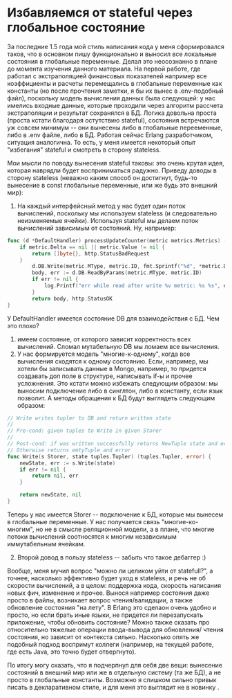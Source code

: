 # Избавляемся от stateful через глобальное состояние

За последние 1.5 года мой стиль написания кода у меня сформировался таков, что в основном пишу функционально и выносил все локальные состояния в глобальные переменные. Делал это неосознанно в плане
до момента изучения данного материала.
На первой работе, где работал с экстраполяцией финансовых показателей например все коэффициенты и расчеты перемещались в глобальные переменные как константы (но после прочтения заметки, я бы их 
вынес в .env-подобный файл), поскольку модель вычисления данных была следующей: у нас имелись входные данные, которые проходили через алгоритм рассчета экстраполяции и результат сохранялся в БД.
Логика довольна проста (проста кстати благодаря остутствию stateful), состояния встречаются уж совсем минимум -- они вынесены либо в глобальные перееменные, либо в .env файле, либо в БД.
Работая сейчас Erlang разработчиком, ситуация аналогична. То есть, у меня имеется некоторый опыт "избегания" stateful и смотреть в сторону stateless.

Мои мысли по поводу вынесения stateful таковы: это очень крутая идея, которая наврядли будет восприниматься радужно. Приведу доводы в сторону stateless (неважно каким способ он достигнут, будь-то
вынесение в const глобальные переменные, или же будь это внешний мир):
1) На каждый интерфейсный метод у нас будет один поток вычислений, поскольку мы используем stateless (и следовательно неизменяемые ячейки). Используя stateful мы делаем поток вычислений зависимым
от состояний. Ну, например:

```go
func (d *DefaultHandler) processUpdateCounter(metric metrics.Metrics) ([]byte, int) {
	if metric.Delta == nil || metric.Value != nil {
		return []byte{}, http.StatusBadRequest
	} 
		d.DB.Write(metric.MType, metric.ID, fmt.Sprintf("%d", *metric.Delta))
		body, err := d.DB.ReadByParams(metric.MType, metric.ID)
		if err != nil {
			log.Printf("err while read after write %v metric: %s %s", err, metric.MType, metric.ID)
		}
		return body, http.StatusOK
}
```

У DefaultHandler имеется состояние DB для взаимодействия с БД. Чем это плохо?
1) имеем состояние, от которого зависит корректность всех вычислений. Сломал мутабельную DB мы ломаем все вычисления.
2) У нас формируется модель "многие-к-одному", когда все вычисления сходятся к одному состоянию. Если, например, мы хотели бы записывать данные в Mongo, например, то придется создавать доп
поле в структуре, написывать if-ы и прочее усложнения. Это кстати можно избежать следующим образом: мы выносим подключение либо в синглтон, либо в константу, если язык позволит. А методы обращения
к БД будут выглядеть следующим образом:

```go
// Write writes tupler to DB and return written state
//
// Pre-cond: given tuples to Write in given Storer
//
// Post-cond: if was written successfully returns NewTuple state and error nil
// Otherwise returns emtyTuple and error
func Write(s Storer, state tuples.Tupler) (tuples.Tupler, error) {
	newState, err := s.Write(state)
	if err != nil {
		return nil, err
	}

	return newState, nil
}
```
 
Теперь у нас имеется Storer -- подключение к БД, которые мы вынесем в глобальные переменные. У нас получается связь "многие-ко-многим", но не в смысле реляционной модели, а в плане, что 
многие потоки вычислений соотносятся к многим независимым иммутабельным ячейкам. 

2) Второй довод в пользу stateless -- забыть что такое дебаггер :)

Вообще, меня мучил вопрос "можно ли целиком уйти от statefull?", а точнее, насколько эффективно будет уход в stateless, и речь не об скорости вычислений, а в целом: поддержка кода, скорость
написания новых фич, изменение и прочее. Вынося например состояния даже просто в файлы, возникает вопрос чтения/валидации, а также обновление состояния "на лету". В Erlang это сделаон очень 
удобно и просто, но если брать иные языки, не придется ли перезапускать приложение, чтобы обновить состояние? Можно также сказать про относительно тяжелые операции ввода-вывода для обновления/
чтения состояния, но зависит от контекста сильно. Насколько опять же подобный подход воспримут коллеги (например, на текущей работе, где есть Java, это точно будет отвергнуто).

По итогу могу сказать, что я подчерпнул для себя две вещи: вынесение состояний в внешний мир или же в отдельную систему (та же БД), а не просто в глобальные константы. 
Возможно я слишком сильно привык писать в декларативном стиле, и для меня это выглядит не в новинку .  
